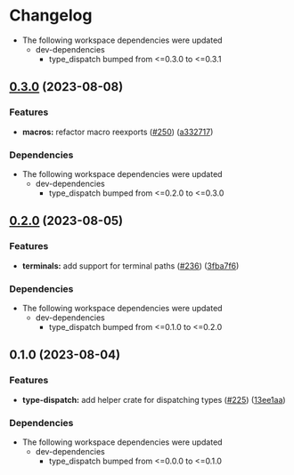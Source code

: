 # Changelog

* The following workspace dependencies were updated
  * dev-dependencies
    * type_dispatch bumped from <=0.3.0 to <=0.3.1

## [0.3.0](https://github.com/substrate-labs/substrate2/compare/type_dispatch_macros-v0.2.0...type_dispatch_macros-v0.3.0) (2023-08-08)


### Features

* **macros:** refactor macro reexports ([#250](https://github.com/substrate-labs/substrate2/issues/250)) ([a332717](https://github.com/substrate-labs/substrate2/commit/a332717e549fdea50306067e1c92dc60293aed4c))


### Dependencies

* The following workspace dependencies were updated
  * dev-dependencies
    * type_dispatch bumped from <=0.2.0 to <=0.3.0

## [0.2.0](https://github.com/substrate-labs/substrate2/compare/type_dispatch_macros-v0.1.0...type_dispatch_macros-v0.2.0) (2023-08-05)


### Features

* **terminals:** add support for terminal paths ([#236](https://github.com/substrate-labs/substrate2/issues/236)) ([3fba7f6](https://github.com/substrate-labs/substrate2/commit/3fba7f6227bbf2efcaf79d849c79175e44d783a4))


### Dependencies

* The following workspace dependencies were updated
  * dev-dependencies
    * type_dispatch bumped from <=0.1.0 to <=0.2.0

## 0.1.0 (2023-08-04)


### Features

* **type-dispatch:** add helper crate for dispatching types ([#225](https://github.com/substrate-labs/substrate2/issues/225)) ([13ee1aa](https://github.com/substrate-labs/substrate2/commit/13ee1aa1b287ed0c147549003c0af815b849577b))


### Dependencies

* The following workspace dependencies were updated
  * dev-dependencies
    * type_dispatch bumped from <=0.0.0 to <=0.1.0
